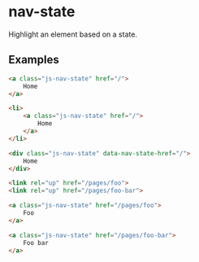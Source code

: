 # nav-state

Highlight an element based on a state.

## Examples

```html
<a class="js-nav-state" href="/">
	Home
</a>
```

```html
<li>
	<a class="js-nav-state" href="/">
		Home
	</a>
</li>
```

```html
<div class="js-nav-state" data-nav-state-href="/">
	Home
</div>
```

```html
<link rel="up" href="/pages/foo">
<link rel="up" href="/pages/foo-bar">

<a class="js-nav-state" href="/pages/foo">
	Foo
</a>

<a class="js-nav-state" href="/pages/foo-bar">
	Foo bar
</a>
```
